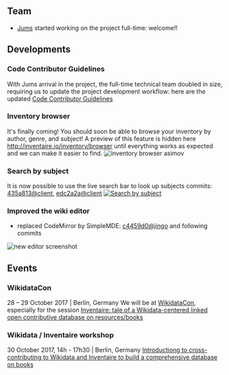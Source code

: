<!-- LANG:EN, title="October 2017"-->
## Team
* [Jums](http://www.dev4dev.eu/) started working on the project full-time: welcome!!

## Developments
### Code Contributor Guidelines
With Jums arrival in the project, the full-time technical team doubled in size, requiring us to update the project development workflow: here are the updated [Code Contributor Guidelines](https://github.com/inventaire/inventaire/wiki/Code-Contributor-Guidelines)

### Inventory browser
It's finally coming! You should soon be able to browse your inventory by author, genre, and subject!
A preview of this feature is hidden here http://inventaire.io/inventory/browser until everything works as expected and we can make it easier to find.
![inventory browser asimov](https://user-images.githubusercontent.com/1596934/32095401-56382a72-bb03-11e7-9907-4d211f9cb59e.png)

### Search by subject
It is now possible to use the live search bar to look up subjects
commits: [435a813@client](https://github.com/inventaire/inventaire-client/commit/435a813), [edc2a2a@client](https://github.com/inventaire/inventaire-client/commit/edc2a2a)
[![Search by subject](https://user-images.githubusercontent.com/1596934/31637038-301ed040-b2cd-11e7-9773-83a38a2c072d.png)](http://localhost:3006/search?q=gravitational%20waves)

### Improved the wiki editor
- replaced CodeMirror by SimpleMDE: [c4459d0@jingo](https://github.com/inventaire/jingo/commit/c4459d0) and following commits

![new editor screenshot](https://pbs.twimg.com/media/DLcfbHcXcAEzYF_.jpg:large)

## Events
### WikidataCon
28 – 29 October 2017 | Berlin, Germany
We will be at [WikidataCon](https://www.wikidata.org/wiki/Wikidata:WikidataCon_2017), especially for the session [Inventaire: tale of a Wikidata-centered linked open contributive database on resources/books](https://www.wikidata.org/wiki/Wikidata:WikidataCon_2017/Submissions/Inventaire:_tale_of_a_Wikidata-centered_linked_open_contributive_database_on_resources/books)

### Wikidata / Inventaire workshop
30 October 2017, 14h - 17h30 | Berlin, Germany
[Introductiong to cross-contributing to Wikidata and Inventaire to build a comprehensive database on books](https://www.wikidata.org/wiki/Wikidata:WikidataCon_2017/Submissions/Introductiong_to_cross-contributing_to_Wikidata_and_Inventaire_to_build_a_comprehensive_database_on_books)